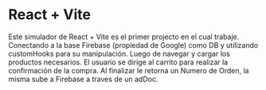 # React + Vite

Este simulador de React + Vite es el primer projecto en el cual trabaje.
Conectando a la base Firebase (propiedad de Google) como DB y utilizando customHooks para su manipulación.
Luego de navegar y cargar los productos necesarios. El usuario se dirige al carrito para realizar la confirmación de la compra. Al finalizar le retorna un Numero de Orden, la misma sube a Firebase a traves de un adDoc.

